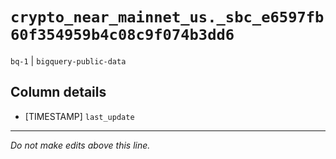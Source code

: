 # `crypto_near_mainnet_us._sbc_e6597fb60f354959b4c08c9f074b3dd6`
`bq-1` | `bigquery-public-data`

## Column details
* [TIMESTAMP] `last_update`

-------------------------------------------------------------------------------
*Do not make edits above this line.*
